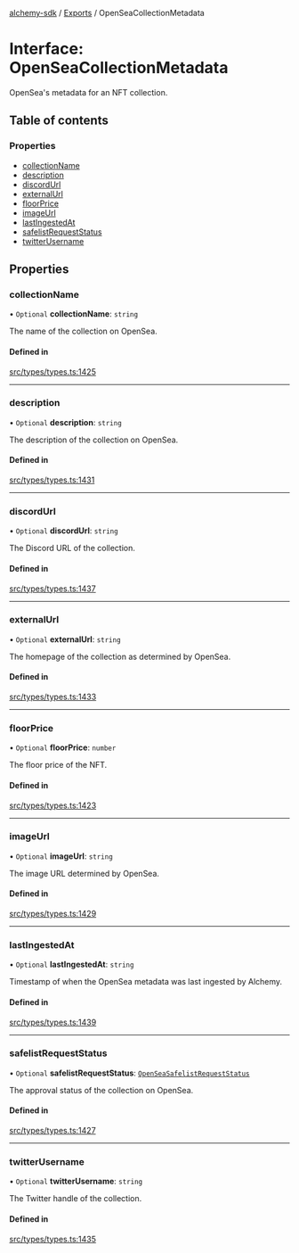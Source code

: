 [alchemy-sdk](../README.md) / [Exports](../modules.md) / OpenSeaCollectionMetadata

# Interface: OpenSeaCollectionMetadata

OpenSea's metadata for an NFT collection.

## Table of contents

### Properties

- [collectionName](OpenSeaCollectionMetadata.md#collectionname)
- [description](OpenSeaCollectionMetadata.md#description)
- [discordUrl](OpenSeaCollectionMetadata.md#discordurl)
- [externalUrl](OpenSeaCollectionMetadata.md#externalurl)
- [floorPrice](OpenSeaCollectionMetadata.md#floorprice)
- [imageUrl](OpenSeaCollectionMetadata.md#imageurl)
- [lastIngestedAt](OpenSeaCollectionMetadata.md#lastingestedat)
- [safelistRequestStatus](OpenSeaCollectionMetadata.md#safelistrequeststatus)
- [twitterUsername](OpenSeaCollectionMetadata.md#twitterusername)

## Properties

### collectionName

• `Optional` **collectionName**: `string`

The name of the collection on OpenSea.

#### Defined in

[src/types/types.ts:1425](https://github.com/alchemyplatform/alchemy-sdk-js/blob/0c05b32/src/types/types.ts#L1425)

___

### description

• `Optional` **description**: `string`

The description of the collection on OpenSea.

#### Defined in

[src/types/types.ts:1431](https://github.com/alchemyplatform/alchemy-sdk-js/blob/0c05b32/src/types/types.ts#L1431)

___

### discordUrl

• `Optional` **discordUrl**: `string`

The Discord URL of the collection.

#### Defined in

[src/types/types.ts:1437](https://github.com/alchemyplatform/alchemy-sdk-js/blob/0c05b32/src/types/types.ts#L1437)

___

### externalUrl

• `Optional` **externalUrl**: `string`

The homepage of the collection as determined by OpenSea.

#### Defined in

[src/types/types.ts:1433](https://github.com/alchemyplatform/alchemy-sdk-js/blob/0c05b32/src/types/types.ts#L1433)

___

### floorPrice

• `Optional` **floorPrice**: `number`

The floor price of the NFT.

#### Defined in

[src/types/types.ts:1423](https://github.com/alchemyplatform/alchemy-sdk-js/blob/0c05b32/src/types/types.ts#L1423)

___

### imageUrl

• `Optional` **imageUrl**: `string`

The image URL determined by OpenSea.

#### Defined in

[src/types/types.ts:1429](https://github.com/alchemyplatform/alchemy-sdk-js/blob/0c05b32/src/types/types.ts#L1429)

___

### lastIngestedAt

• `Optional` **lastIngestedAt**: `string`

Timestamp of when the OpenSea metadata was last ingested by Alchemy.

#### Defined in

[src/types/types.ts:1439](https://github.com/alchemyplatform/alchemy-sdk-js/blob/0c05b32/src/types/types.ts#L1439)

___

### safelistRequestStatus

• `Optional` **safelistRequestStatus**: [`OpenSeaSafelistRequestStatus`](../enums/OpenSeaSafelistRequestStatus.md)

The approval status of the collection on OpenSea.

#### Defined in

[src/types/types.ts:1427](https://github.com/alchemyplatform/alchemy-sdk-js/blob/0c05b32/src/types/types.ts#L1427)

___

### twitterUsername

• `Optional` **twitterUsername**: `string`

The Twitter handle of the collection.

#### Defined in

[src/types/types.ts:1435](https://github.com/alchemyplatform/alchemy-sdk-js/blob/0c05b32/src/types/types.ts#L1435)
